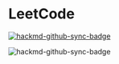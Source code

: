 # LeetCode
[![hackmd-github-sync-badge](https://hackmd.io/Y-wiu5cfR5OH8FmuIRD6bQ/badge)](https://hackmd.io/Y-wiu5cfR5OH8FmuIRD6bQ)

![hackmd-github-sync-badge](https://hackmd.io/Y-wiu5cfR5OH8FmuIRD6bQ/badge)
